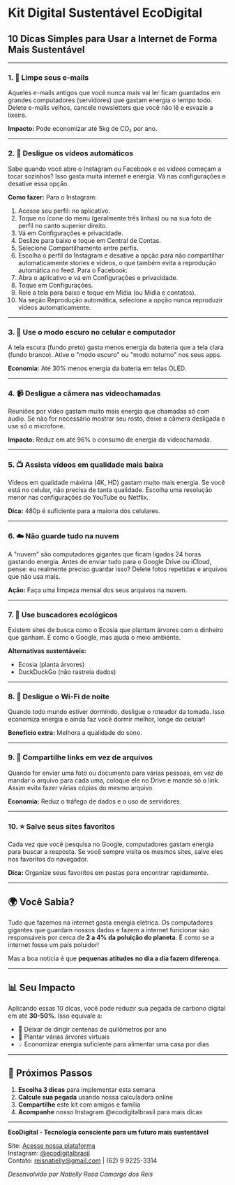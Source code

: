 # Kit Digital Sustentável EcoDigital

## 10 Dicas Simples para Usar a Internet de Forma Mais Sustentável

---

### 1. 📧 Limpe seus e-mails

Aqueles e-mails antigos que você nunca mais vai ler ficam guardados em grandes computadores (servidores) que gastam energia o tempo todo. Delete e-mails velhos, cancele newsletters que você não lê e esvazie a lixeira.

**Impacto:** Pode economizar até 5kg de CO₂ por ano.

---

### 2. 📱 Desligue os vídeos automáticos

Sabe quando você abre o Instagram ou Facebook e os vídeos começam a tocar sozinhos? Isso gasta muita internet e energia. Vá nas configurações e desative essa opção.

**Como fazer:**
Para o Instagram:
1. Acesse seu perfil: no aplicativo.
2. Toque no ícone do menu (geralmente três linhas) ou na sua foto de perfil no canto superior direito.
3. Vá em Configurações e privacidade.
4. Deslize para baixo e toque em Central de Contas.
5. Selecione Compartilhamento entre perfis.
6. Escolha o perfil do Instagram e desative a opção para não compartilhar automaticamente stories e vídeos, o que também evita a reprodução automática no feed.
Para o Facebook:
1. Abra o aplicativo e vá em Configurações e privacidade.
2. Toque em Configurações.
3. Role a tela para baixo e toque em Mídia (ou Mídia e contatos).
4. Na seção Reprodução automática, selecione a opção nunca reproduzir vídeos automaticamente.

---

### 3. 🌙 Use o modo escuro no celular e computador

A tela escura (fundo preto) gasta menos energia da bateria que a tela clara (fundo branco). Ative o "modo escuro" ou "modo noturno" nos seus apps.

**Economia:** Até 30% menos energia da bateria em telas OLED.

---

### 4. 📹 Desligue a câmera nas videochamadas

Reuniões por vídeo gastam muito mais energia que chamadas só com áudio. Se não for necessário mostrar seu rosto, deixe a câmera desligada e use só o microfone.

**Impacto:** Reduz em até 96% o consumo de energia da videochamada.

---

### 5. 📺 Assista vídeos em qualidade mais baixa

Vídeos em qualidade máxima (4K, HD) gastam muito mais energia. Se você está no celular, não precisa de tanta qualidade. Escolha uma resolução menor nas configurações do YouTube ou Netflix.

**Dica:** 480p é suficiente para a maioria dos celulares.

---

### 6. ☁️ Não guarde tudo na nuvem

A "nuvem" são computadores gigantes que ficam ligados 24 horas gastando energia. Antes de enviar tudo para o Google Drive ou iCloud, pense: eu realmente preciso guardar isso? Delete fotos repetidas e arquivos que não usa mais.

**Ação:** Faça uma limpeza mensal dos seus arquivos na nuvem.

---

### 7. 🌳 Use buscadores ecológicos

Existem sites de busca como o Ecosia que plantam árvores com o dinheiro que ganham. É como o Google, mas ajuda o meio ambiente.

**Alternativas sustentáveis:**
- Ecosia (planta árvores)
- DuckDuckGo (não rastreia dados)

---

### 8. 📶 Desligue o Wi-Fi de noite

Quando todo mundo estiver dormindo, desligue o roteador da tomada. Isso economiza energia e ainda faz você dormir melhor, longe do celular!

**Benefício extra:** Melhora a qualidade do sono.

---

### 9. 🔗 Compartilhe links em vez de arquivos

Quando for enviar uma foto ou documento para várias pessoas, em vez de mandar o arquivo para cada uma, coloque ele no Drive e mande só o link. Assim evita fazer várias cópias do mesmo arquivo.

**Economia:** Reduz o tráfego de dados e o uso de servidores.

---

### 10. ⭐ Salve seus sites favoritos

Cada vez que você pesquisa no Google, computadores gastam energia para buscar a resposta. Se você sempre visita os mesmos sites, salve eles nos favoritos do navegador.

**Dica:** Organize seus favoritos em pastas para encontrar rapidamente.

---

## 🌍 Você Sabia?

Tudo que fazemos na internet gasta energia elétrica. Os computadores gigantes que guardam nossos dados e fazem a internet funcionar são responsáveis por cerca de **2 a 4% da poluição do planeta**. É como se a internet fosse um país poluidor!

Mas a boa notícia é que **pequenas atitudes no dia a dia fazem diferença**.

---

## 📊 Seu Impacto

Aplicando essas 10 dicas, você pode reduzir sua pegada de carbono digital em até **30-50%**. Isso equivale a:

- 🚗 Deixar de dirigir centenas de quilômetros por ano
- 🌳 Plantar várias árvores virtuais
- 💡 Economizar energia suficiente para alimentar uma casa por dias

---

## 🚀 Próximos Passos

1. **Escolha 3 dicas** para implementar esta semana
2. **Calcule sua pegada** usando nossa calculadora online
3. **Compartilhe** este kit com amigos e família
4. **Acompanhe** nosso Instagram @ecodigitalbrasil para mais dicas

---

**EcoDigital - Tecnologia consciente para um futuro mais sustentável**

Site: [Acesse nossa plataforma](https://ecodigit-kh3u3y.manus.space/)  
Instagram: [@ecodigitalbrasil](https://instagram.com/ecodigitalbrasil)  
Contato: reisnatielly@gmail.com | (62) 9 9225-3314

*Desenvolvido por Natielly Rosa Camargo dos Reis*


